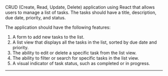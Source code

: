 CRUD (Create, Read, Update, Delete) application using React that allows users
to manage a list of tasks. The tasks should have a title, description, due date, priority,
and status.

The application should have the following features:
1. A form to add new tasks to the list.
2. A list view that displays all the tasks in the list, sorted by due date and priority.
3. The ability to edit or delete a specific task from the list view.
4. The ability to filter or search for specific tasks in the list view.
5. A visual indicator of task status, such as completed or in progress.
-----
